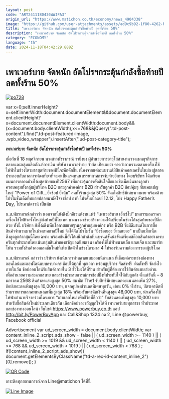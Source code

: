```yaml
---
layout: post
code: "ART2411180436WWIFA3"
origin_url: "https://www.matichon.co.th/economy/news_4904338"
image: "https://github.com/user-attachments/assets/ad9c9b92-1f80-4262-b46e-d74b03d1a79f"
title: "เพาเวอร์บาย จัดหนัก อัดโปรฯกระตุ้นกำลังซื้อท้ายปี ลดทั้งร้าน 50%"
description: "เพาเวอร์บาย จัดหนัก อัดโปรฯกระตุ้นกำลังซื้อท้ายปี ลดทั้งร้าน 50%"
category: "ECONOMY"
language: "th"
date: 2024-11-18T04:42:29.888Z
---
```


# เพาเวอร์บาย จัดหนัก อัดโปรฯกระตุ้นกำลังซื้อท้ายปี ลดทั้งร้าน 50%

[![](https://www.matichon.co.th/wp-content/uploads/2024/11/po728.jpg "po728")](https://www.matichon.co.th/wp-content/uploads/2024/11/po728.jpg)

var x=0;self.innerHeight?x=self.innerWidth:document.documentElement&&document.documentElement.clientHeight?x=document.documentElement.clientWidth:document.body&&(x=document.body.clientWidth),x<=768&&jQuery(".td-post-content").find(".td-post-featured-image, .wpb\_video\_wrapper").insertAfter(".ud-post-category-title");

**เพาเวอร์บาย จัดหนัก อัดโปรฯกระตุ้นกำลังซื้อท้ายปี ลดทั้งร้าน 50%**

เมื่อวันที่ 18 พฤศจิกายน นางสาวพัชราภรณ์ วรยิ่งยง ผู้อำนวยการอาวุโสสายงานวางแผนธุรกิจการตลาดและกลุ่มผลิตภัณฑ์การเงิน บริษัท เพาเวอร์บาย จํากัด เปิดเผยว่า คาดว่าภาพรวมตลาดเครื่องใช้ไฟฟ้าในช่วงไตรมาสสุดท้ายของปีนี้จะคึกคักขึ้น เนื่องจากแต่ละแบรนด์มีสินค้าคอลเลคชั่นใหม่ลงสู่ตลาด ประกอบกับภาคการท่องเที่ยวที่จะมาเป็นแรงหนุนบรรยากาศการจับจ่ายอีกทาง โดยบริษัทฯ ได้เตรียมแผนการตลาดช่วงโค้งสุดท้ายของปี2567 เพื่อกระตุ้นการตัดสินใจซื้อและชิงเม็ดเงินของลูกค้าครอบคลุมทั้งกลุ่มผู้บริโภค B2C และลูกค้าองค์กร B2B สำหรับลูกค้า B2C ช้อปคุ้มๆ กับแคมเปญใหญ่ “Power of Gift…ยิ่งช้อป ยิ่งคุ้ม” ลดทั้งร้านสูงสุด 50% จัดเต็มสิทธิพิเศษมากมาย พร้อมด้วยโปรโมชั่นเด็ดที่ทยอยปล่อยมามัดใจขาช้อป อาทิ โปรดับเบิ้ลเดย์ 12.12, โปร Happy Father’s Day, โปรเคาต์ดาวน์ เป็นต้น

น.ส.พัชราภรณ์กล่าวว่า นอกจากนี้ยังดึงบิ๊กอีเวนต์งานแฟร์ “เพาเวอร์บาย เอ็กซ์โป” มหกรรมลดราคาเครื่องใช้ไฟฟ้าครั้งใหญ่ส่งท้ายปีที่ไบเทค บางนา มาช่วยสร้างความได้เปรียบในช่วงโค้งสุดท้ายของปีอีกด้วย ทั้งนี้ บริษัทฯ ยังได้เล็งเห็นโอกาสขยายฐานลูกค้ากลุ่มองค์กร หรือ B2B ซึ่งมีดีมานด์ในการซื้อสินค้าจำนวนมากในช่วงเทศกาลปีใหม่ จึงได้จัดโปรโมชั่น “ยิ่งซื้อเยอะ ยิ่งลดเยอะ” มาเป็นแม็กเน็ตดึงดูดลูกค้ากลุ่มนี้โดยเฉพาะ พร้อมกันนี้ยังได้ผนึกกำลังกับแบรนด์ชั้นนำจัดเตรียมสต๊อกสินค้าอย่างครบครันทุกประเภทโดยเน้นกลุ่มสินค้าของขวัญยอดนิยมเช่น เครื่องใช้ไฟฟ้าขนาดเล็ก แกดเจ็ต และสมาร์ทโฟน รวมทั้งสินค้าคอลเลคชั่นใหม่ที่เพิ่งเปิดตัวในช่วงไตรมาส 4 ให้รองรับความต้องการของผู้บริโภค

น.ส.พัชราภรณ์ กล่าวว่า บริษัทฯ ยังเน้นการทำตลาดแบบออมนิชาแนล ที่เชื่อมต่อระหว่างช่องทางออนไลน์และออฟไลน์แบบครบวงจร ช้อปได้ทุกที่ ทุกเวลา พร้อมชูบริการ จัดส่งฟรี  ติดตั้งฟรี จัดส่งไวภายในวัน ช้อปออนไลน์รับสินค้าภายใน 3 ชั่วโมงได้ที่ร้าน สำหรับผู้ที่ต้องการใช้สินค้าแบบเร่งด่วน เพื่ออำนวยความสะดวกสบาย และสร้างประสบการณ์การช้อปปิ้งที่ประทับใจให้กับลูกค้า ตั้งแต่วันนี้ – 8 มกราคม 2568 สินค้าลดแรงสูงสุด 50% สมาชิก The1 รับสิทธิพิเศษแลกคะแนนลดเพิ่ม 27%, ช้อปเยอะลดเพิ่มสูงสุด 10,000 บาท, แจกคูปองส่วนลดพิเศษทุกวัน, ผ่อน 0% ทั้งร้าน, บัตรเครดิตที่ร่วมรายการแลกคะแนนลดเพิ่มสูงสุด 18% พร้อมรับเครดิตเงินคืนสูงสุด 48,000 บาท, นำเครื่องใช้ไฟฟ่าเก่ามาบริจาคร่วมโครงการ “เก่าแลกใหม่ เพื่อชีวิตที่ดีกว่า” รับส่วนลดเพิ่มสูงสุด 10,000 บาท สำหรับซื้อสินค้าใหม่ประเภทเดียวกัน เลือกช้อปของขวัญถูกใจได้ที่ เพาเวอร์บายทุกสาขา ทั่วประเทศ และช่องทางออนไลน์ เว็บไซต์ https://www.powerbuy.co.th แอป http://bit.ly/PowerBuyApp และ Call&Shop 1324 กด 2, Line @powerbuy, Facebook official

Advertisement var ud\_screen\_width = document.body.clientWidth; var content\_inline\_2\_script\_ads\_show = false || ( ud\_screen\_width >= 1140 ) || ( ud\_screen\_width >= 1019 && ud\_screen\_width < 1140 ) || ( ud\_screen\_width >= 768 && ud\_screen\_width < 1019 ) || ( ud\_screen\_width < 768 ) ; if(!content\_inline\_2\_script\_ads\_show){ document.getElementsByClassName("td-a-rec-id-content\_inline\_2")\[0\].remove(); }

[![QR Code](https://www.matichon.co.th/wp-content/uploads/2023/07/wob1371z.jpg)](https://lin.ee/ht0nDxX)

เกาะติดทุกสถานการณ์จาก Line@matichon ได้ที่นี่

[![Line Image](https://www.matichon.co.th/wp-content/uploads/2023/07/th.png)](https://lin.ee/ht0nDxX)